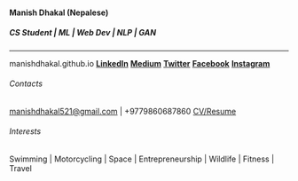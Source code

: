 #### Manish Dhakal (Nepalese)
##### CS Student | ML | Web Dev | NLP | GAN
----
manishdhakal.github.io
[**LinkedIn**](https://www.linkedin.com/in/manishdhakal521/) [**Medium**](https://medium.com/@manishdhakal) [**Twitter**](https://twitter.com/mns_dkl)  [**Facebook**](https://www.facebook.com/manish.dhakal2/) [**Instagram**](https://www.instagram.com/the_manish.dhakal/)
###### Contacts
manishdhakal521@gmail.com  |   +9779860687860
[CV/Resume](https://drive.google.com/file/d/1koywkwmotyhNCJ_uagEQH4wZ_8W6_yQf/view?usp=sharing)
###### Interests
Swimming | Motorcycling | Space | Entrepreneurship | Wildlife | Fitness | Travel